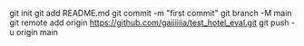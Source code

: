 git init
git add README.md
git commit -m "first commit"
git branch -M main
git remote add origin https://github.com/gaiiiiiia/test_hotel_eval.git
git push -u origin main
